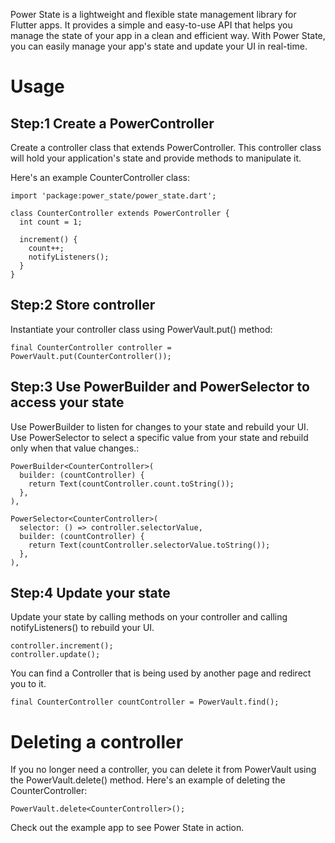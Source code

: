 
Power State is a lightweight and flexible state management library for Flutter apps. It provides a simple and easy-to-use API that helps you manage the state of your app in a clean and efficient way. With Power State, you can easily manage your app's state and update your UI in real-time.

# Usage

## Step:1 Create a PowerController
Create a controller class that extends PowerController. This controller class will hold your application's state and provide methods to manipulate it.

Here's an example CounterController class:
```
import 'package:power_state/power_state.dart';

class CounterController extends PowerController {
  int count = 1;

  increment() {
    count++;
    notifyListeners();
  }
}
```

## Step:2 Store controller

Instantiate your controller class using PowerVault.put() method:

```
final CounterController controller = PowerVault.put(CounterController());
```

## Step:3 Use PowerBuilder and PowerSelector to access your state
Use PowerBuilder to listen for changes to your state and rebuild your UI. Use PowerSelector to select a specific value from your state and rebuild only when that value changes.:

```
PowerBuilder<CounterController>(
  builder: (countController) {
    return Text(countController.count.toString());
  },
),

PowerSelector<CounterController>(
  selector: () => controller.selectorValue,
  builder: (countController) {
    return Text(countController.selectorValue.toString());
  },
),

```   
## Step:4 Update your state
Update your state by calling methods on your controller and calling notifyListeners() to rebuild your UI.

```
controller.increment();
controller.update();
```

You can find a Controller that is being used by another page and redirect you to it.

```
final CounterController countController = PowerVault.find();
```  

# Deleting a controller

If you no longer need a controller, you can delete it from PowerVault using the PowerVault.delete<T>() method. Here's an example of deleting the CounterController:

```
PowerVault.delete<CounterController>();
```  

Check out the example app to see Power State in action.




